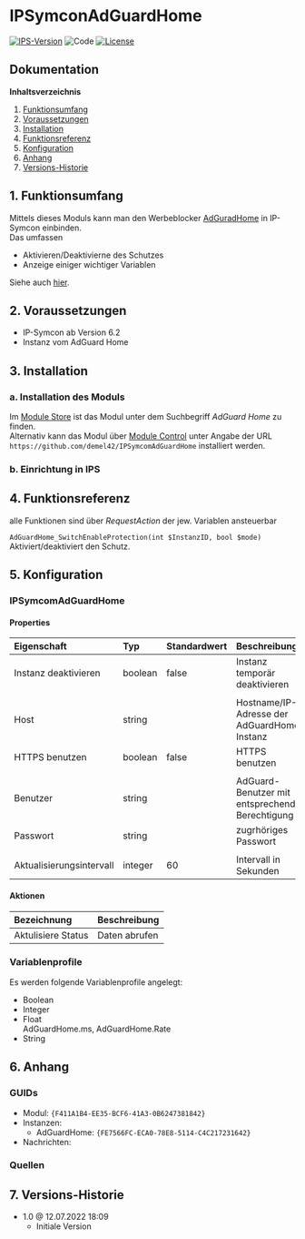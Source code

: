 # IPSymconAdGuardHome

[![IPS-Version](https://img.shields.io/badge/Symcon_Version-6.2+-red.svg)](https://www.symcon.de/service/dokumentation/entwicklerbereich/sdk-tools/sdk-php/)
![Code](https://img.shields.io/badge/Code-PHP-blue.svg)
[![License](https://img.shields.io/badge/License-CC%20BY--NC--SA%204.0-green.svg)](https://creativecommons.org/licenses/by-nc-sa/4.0/)

## Dokumentation

**Inhaltsverzeichnis**

1. [Funktionsumfang](#1-funktionsumfang)
2. [Voraussetzungen](#2-voraussetzungen)
3. [Installation](#3-installation)
4. [Funktionsreferenz](#4-funktionsreferenz)
5. [Konfiguration](#5-konfiguration)
6. [Anhang](#6-anhang)
7. [Versions-Historie](#7-versions-historie)

## 1. Funktionsumfang

Mittels dieses Moduls kann man den Werbeblocker [AdGuradHome](https://adguard.com/de/adguard-home/overview.html) in IP-Symcon einbinden.<br>
Das umfassen
- Aktivieren/Deaktivierne des Schutzes
- Anzeige einiger wichtiger Variablen

Siehe auch [hier](https://github.com/AdguardTeam/AdGuardHome).

## 2. Voraussetzungen

- IP-Symcon ab Version 6.2
- Instanz vom AdGuard Home

## 3. Installation

### a. Installation des Moduls

Im [Module Store](https://www.symcon.de/service/dokumentation/komponenten/verwaltungskonsole/module-store/) ist das Modul unter dem Suchbegriff *AdGuard Home* zu finden.<br>
Alternativ kann das Modul über [Module Control](https://www.symcon.de/service/dokumentation/modulreferenz/module-control/) unter Angabe der URL `https://github.com/demel42/IPSymcomAdGuardHome` installiert werden.

### b. Einrichtung in IPS

## 4. Funktionsreferenz

alle Funktionen sind über _RequestAction_ der jew. Variablen ansteuerbar

`AdGuardHome_SwitchEnableProtection(int $InstanzID, bool $mode)`
Aktiviert/deaktiviert den Schutz.

## 5. Konfiguration

### IPSymcomAdGuardHome

#### Properties

| Eigenschaft               | Typ      | Standardwert | Beschreibung |
| :------------------------ | :------  | :----------- | :----------- |
| Instanz deaktivieren      | boolean  | false        | Instanz temporär deaktivieren |
|                           |          |              | |
| Host                      | string   |              | Hostname/IP-Adresse der AdGuardHome-Instanz |
| HTTPS benutzen            | boolean  | false        | HTTPS benutzen |
|                           |          |              | |
| Benutzer                  | string   |              | AdGuard-Benutzer mit entsprechender Berechtigung |
| Passwort                  | string   |              | zugrhöriges Passwort |
|                           |          |              | |
| Aktualisierungsintervall  | integer  | 60           | Intervall in Sekunden |

#### Aktionen

| Bezeichnung                | Beschreibung |
| :------------------------- | :----------- |
| Aktulisiere Status         | Daten abrufen |

### Variablenprofile

Es werden folgende Variablenprofile angelegt:
* Boolean<br>
* Integer<br>
* Float<br>
AdGuardHome.ms,
AdGuardHome.Rate
* String<br>

## 6. Anhang

### GUIDs
- Modul: `{F411A1B4-EE35-BCF6-41A3-0B6247381842}`
- Instanzen:
  - AdGuardHome: `{FE7566FC-ECA0-78E8-5114-C4C217231642}`
- Nachrichten:

### Quellen

## 7. Versions-Historie

- 1.0 @ 12.07.2022 18:09
  - Initiale Version

